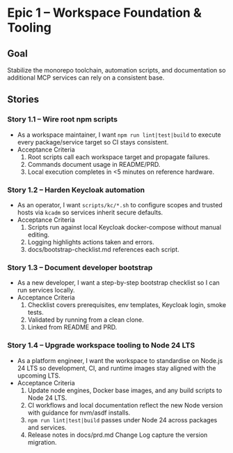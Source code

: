 # Epic 1 – Workspace Foundation & Tooling

## Goal
Stabilize the monorepo toolchain, automation scripts, and documentation so additional MCP services can rely on a consistent base.

## Stories

### Story 1.1 – Wire root npm scripts
- As a workspace maintainer, I want `npm run lint|test|build` to execute every package/service target so CI stays consistent.
- Acceptance Criteria
  1. Root scripts call each workspace target and propagate failures.
  2. Commands document usage in README/PRD.
  3. Local execution completes in <5 minutes on reference hardware.

### Story 1.2 – Harden Keycloak automation
- As an operator, I want `scripts/kc/*.sh` to configure scopes and trusted hosts via `kcadm` so services inherit secure defaults.
- Acceptance Criteria
  1. Scripts run against local Keycloak docker-compose without manual editing.
  2. Logging highlights actions taken and errors.
  3. docs/bootstrap-checklist.md references each script.

### Story 1.3 – Document developer bootstrap
- As a new developer, I want a step-by-step bootstrap checklist so I can run services locally.
- Acceptance Criteria
  1. Checklist covers prerequisites, env templates, Keycloak login, smoke tests.
  2. Validated by running from a clean clone.
  3. Linked from README and PRD.

### Story 1.4 – Upgrade workspace tooling to Node 24 LTS
- As a platform engineer, I want the workspace to standardise on Node.js 24 LTS so development, CI, and runtime images stay aligned with the upcoming LTS.
- Acceptance Criteria
  1. Update node engines, Docker base images, and any build scripts to Node 24 LTS.
  2. CI workflows and local documentation reflect the new Node version with guidance for nvm/asdf installs.
  3. `npm run lint|test|build` passes under Node 24 across packages and services.
  4. Release notes in docs/prd.md Change Log capture the version migration.

